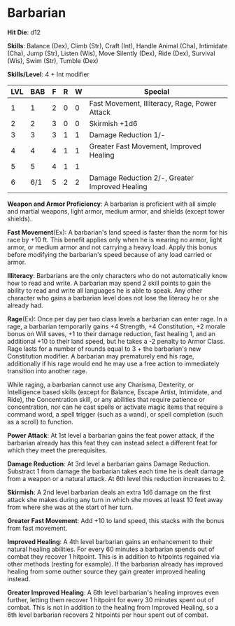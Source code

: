 # Barbarian

**Hit Die**: d12

**Skills**: Balance (Dex), Climb (Str), Craft (Int), Handle Animal (Cha), Intimidate (Cha), Jump (Str), Listen (Wis), Move Silently (Dex), Ride (Dex), Survival (Wis), Swim (Str), Tumble (Dex)

**Skills/Level**: 4 + Int modifier

LVL | BAB | F | R | W | Special 
--- | --- | - | - | - | ------- 
1   | 1   | 2 | 0 | 0 | Fast Movement, Illiteracy, Rage, Power Attack      
2   | 2   | 3 | 0 | 0 | Skirmish +1d6  
3   | 3   | 3 | 1 | 1 | Damage Reduction 1/-      
4   | 4   | 4 | 1 | 1 | Greater Fast Movement, Improved Healing        
5   | 5   | 4 | 1 | 1 | 
6   | 6/1 | 5 | 2 | 2 | Damage Reduction 2/-, Greater Improved Healing      

**Weapon and Armor Proficiency**: A barbarian is proficient with all simple and martial weapons, light armor, medium armor, and shields (except tower shields).

**Fast Movement**(Ex): A barbarian's land speed is faster than the norm for his race by +10 ft. This benefit applies only when he is wearing no armor, light armor, or medium armor and not carrying a heavy load. Apply this bonus before modifying the barbarian's speed because of any load carried or armor.

**Illiteracy**: Barbarians are the only characters who do not automatically know how to read and write. A barbarian may spend 2 skill points to gain the ability to read and write all languages he is able to speak. Any other character who gains a barbarian level does not lose the literacy he or she already had.

**Rage**(Ex): Once per day per two class levels a barbarian can enter rage. In a rage, a barbarian temporarily gains +4 Strength, +4 Constitution, +2 morale bonus on Will saves, +1 to their damage reduction, fast healing 1, and an additional +10 to their land speed, but he takes a -2 penalty to Armor Class. Rage lasts for a number of rounds equal to 3 + the barbarian's new Constitution modifier. A barbarian may prematurely end his rage, additionally if his rage would end he may use a free action to immediately transition into another rage.

While raging, a barbarian cannot use any Charisma, Dexterity, or Intelligence based skills (except for Balance, Escape Artist, Intimidate, and Ride), the Concentration skill, or any abilities that require patience or concentration, nor can he cast spells or activate magic items that require a command word, a spell trigger (such as a wand), or spell completion (such as a scroll) to function.

**Power Attack**: At 1st level a barbarian gains the feat power attack, if the barbarian already has this feat they can instead select a different feat for which they meet the prerequisites.

**Damage Reduction**: At 3rd level a barbarian gains Damage Reduction. Substract 1 from damage the barbarian takes each time he is dealt damage from a weapon or a natural attack. At 6th level this reduction increases to 2.

**Skirmish**: A 2nd level barbarian deals an extra 1d6 damage on the first attack she makes during any turn in which she moves at least 10 feet away from where she was at the start of her turn. 

**Greater Fast Movement**: Add +10 to land speed, this stacks with the bonus from fast movement.

**Improved Healing**: A 4th level barbarian gains an enhancement to their natural healing abilities. For every 60 minutes a barbarian spends out of combat they recover 1 hitpoint. This is in addition to hitpoints regained via other methods (resting for example). If the barbarian already has improved healing from some outher source they gain greater improved healing instead.

**Greater Improved Healing**: A 6th level barbarian's healing improves even further, letting them recover 1 hitpoint for every 30 minutes spent out of combat. This is not in addition to the healing from Improved Healing, so a 6th level barbarian recovers 2 hitpoints per hour spent out of combat.